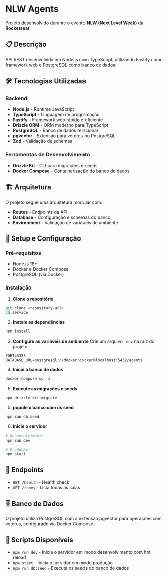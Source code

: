 # NLW Agents

Projeto desenvolvido durante o evento **NLW (Next Level Week)** da **Rocketseat**.

## 📋 Descrição

API REST desenvolvida em Node.js com TypeScript, utilizando Fastify como framework web e PostgreSQL como banco de dados.

## 🛠️ Tecnologias Utilizadas

### Backend
- **Node.js** - Runtime JavaScript
- **TypeScript** - Linguagem de programação
- **Fastify** - Framework web rápido e eficiente
- **Drizzle ORM** - ORM moderno para TypeScript
- **PostgreSQL** - Banco de dados relacional
- **pgvector** - Extensão para vetores no PostgreSQL
- **Zod** - Validação de schemas

### Ferramentas de Desenvolvimento
- **Drizzle Kit** - CLI para migrações e seeds
- **Docker Compose** - Containerização do banco de dados

## 🏗️ Arquitetura

O projeto segue uma arquitetura modular com:

- **Routes** - Endpoints da API
- **Database** - Configuração e schemas do banco
- **Environment** - Validação de variáveis de ambiente

## 🚀 Setup e Configuração

### Pré-requisitos
- Node.js 18+
- Docker e Docker Compose
- PostgreSQL (via Docker)

### Instalação

1. **Clone o repositório**
```bash
git clone <repository-url>
cd service
```

2. **Instale as dependências**
```bash
npm install
```

3. **Configure as variáveis de ambiente**
Crie um arquivo `.env` na raiz do projeto:
```env
PORT=3333
DATABASE_URL=postgresql://docker:docker@localhost:5432/agents
```

4. **Inicie o banco de dados**
```bash
docker-compose up -d
```

5. **Execute as migrações e seeds**
```bash
npx drizzle-kit migrate
```

5. **popule o banco com os seed**
```bash
npm run db:seed
```

6. **Inicie o servidor**
```bash
# Desenvolvimento
npm run dev

# Produção
npm start
```

## 📡 Endpoints

- `GET /health` - Health check
- `GET /rooms` - Lista todas as salas

## 🗄️ Banco de Dados

O projeto utiliza PostgreSQL com a extensão pgvector para operações com vetores, configurado via Docker Compose.

## 📝 Scripts Disponíveis

- `npm run dev` - Inicia o servidor em modo desenvolvimento com hot reload
- `npm start` - Inicia o servidor em modo produção
- `npm run db:seed` - Executa os seeds do banco de dados 